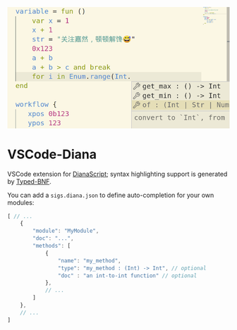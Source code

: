 <p align="center">
<img width="550px" src="https://raw.githubusercontent.com/thautwarm/vscode-diana/master/static/static.png"/>
</p>

# VSCode-Diana

VSCode extension for [DianaScript](https://github.com/thautwarm/DianaScript-JIT); syntax highlighting support is generated by [Typed-BNF](https://github.com/thautwarm/typed-bnf).

You can add a `sigs.diana.json` to define auto-completion for your own modules:

```javascript
[ // ...
	{
        "module": "MyModule",
        "doc": "...",
        "methods": [
            {
				"name": "my_method",
				"type": "my_method : (Int) -> Int", // optional
				"doc" : "an int-to-int function" // optional
            },
			// ...
        ]
    },
	// ...
]
```

